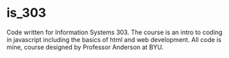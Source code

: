 # is_303
Code written for Information Systems 303. The course is an intro to coding in javascript including the basics of html and web development. All code is mine, course designed by Professor Anderson at BYU.
